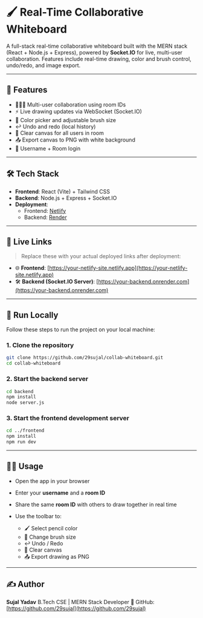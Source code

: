 # 🖌️ Real-Time Collaborative Whiteboard

A full-stack real-time collaborative whiteboard built with the MERN stack (React + Node.js + Express), powered by **Socket.IO** for live, multi-user collaboration. Features include real-time drawing, color and brush control, undo/redo, and image export.

---

## 🚀 Features

- 🧑‍🤝‍🧑 Multi-user collaboration using room IDs
- ⚡ Live drawing updates via WebSocket (Socket.IO)
- 🎨 Color picker and adjustable brush size
- ↩️ Undo and redo (local history)
- 🧹 Clear canvas for all users in room
- 📤 Export canvas to PNG with white background
- 🧾 Username + Room login

---

## 🛠️ Tech Stack

- **Frontend**: React (Vite) + Tailwind CSS
- **Backend**: Node.js + Express + Socket.IO
- **Deployment**:
  - Frontend: [Netlify](https://www.netlify.com/)
  - Backend: [Render](https://render.com/)

---

## 🔗 Live Links

> Replace these with your actual deployed links after deployment:

- 🌐 **Frontend**: [https://your-netlify-site.netlify.app](https://your-netlify-site.netlify.app)
- 🛠️ **Backend (Socket.IO Server)**: [https://your-backend.onrender.com](https://your-backend.onrender.com)

---

## 🧪 Run Locally

Follow these steps to run the project on your local machine:

### 1. Clone the repository

```bash
git clone https://github.com/29sujal/collab-whiteboard.git
cd collab-whiteboard
````

### 2. Start the backend server

```bash
cd backend
npm install
node server.js
```

### 3. Start the frontend development server

```bash
cd ../frontend
npm install
npm run dev
```

---

## 👨‍💻 Usage

* Open the app in your browser
* Enter your **username** and a **room ID**
* Share the same **room ID** with others to draw together in real time
* Use the toolbar to:

  * 🖌️ Select pencil color
  * 📏 Change brush size
  * ↩️ Undo / Redo
  * 🧹 Clear canvas
  * 📤 Export drawing as PNG

---


## ✍️ Author

**Sujal Yadav**
B.Tech CSE | MERN Stack Developer
🔗 GitHub: [https://github.com/29sujal](https://github.com/29sujal)


